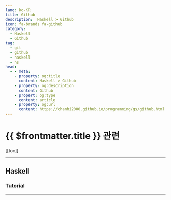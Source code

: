 ```yaml
---
lang: ko-KR
title: Github
description:  Haskell > Github
icon: fa-brands fa-github
category: 
  - Haskell
  - Github
tag: 
  - git
  - github
  - haskell
  - hs
head:
  - - meta:
    - property: og:title
      content: Haskell > Github
    - property: og:description
      content: Github
    - propert: og:type
      content: article
    - property: og:url
      content: https://chanhi2000.github.io/programming/gs/github.html
---
```


# {{ $frontmatter.title }} 관련

[[toc]]

---

## Haskell

<MyGithubItems jsonName="lang-haskell" />

### Tutorial

<MyGithubItems jsonName="lang-haskell-tut" />


---

<TagLinks />